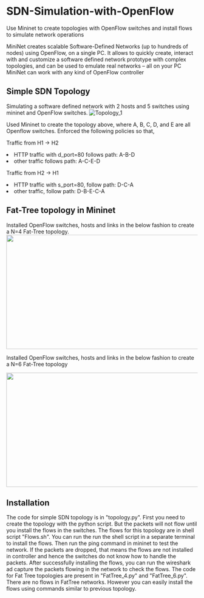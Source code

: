 # SDN-Simulation-with-OpenFlow
Use Mininet to create topologies with OpenFlow switches and install flows to simulate network operations

MiniNet creates scalable Software-Defined Networks (up to hundreds of nodes) using OpenFlow, on a single PC. 
It allows to quickly create, interact with and customize a software defined network prototype with complex topologies, and can be used to emulate real networks – all on your PC
MiniNet can work with any kind of OpenFlow controller

<h2>Simple SDN Topology</h2>

Simulating a software defined network with 2 hosts and 5 switches using mininet and OpenFlow switches.
![Topology_1](https://user-images.githubusercontent.com/43897597/54611023-90363980-4a2c-11e9-8b15-d08757ced127.PNG)

Used Mininet to create the topology above, where A, B, C, D, and E are all Openflow switches.
Enforced the following policies so that,

Traffic from H1 -> H2
    <li>HTTP traffic with d_port=80 follows path: A-B-D</li>
    <li>other traffic follows path: A-C-E-D</li>

Traffic from H2 -> H1
    <li>HTTP traffic with s_port=80, follow path: D-C-A</li>
    <li>other traffic, follow path: D-B-E-C-A</li>


<h2>Fat-Tree topology in Mininet</h2>
Installed OpenFlow switches, hosts and links in the below fashion to create a N=4 Fat-Tree topology. 
<div style="text-align:center"><img src ="https://user-images.githubusercontent.com/43897597/54611230-f458fd80-4a2c-11e9-918a-6861eb70ac2e.PNG" width="700" height="300"/></div>


Installed OpenFlow switches, hosts and links in the below fashion to create a N=6 Fat-Tree topology
<div style="text-align:center"><img src ="https://user-images.githubusercontent.com/43897597/54611239-f7ec8480-4a2c-11e9-87d9-a799df128919.PNG" width="700" height="300"/></div>


<h2>Installation</h2>

The code for simple SDN topology is in "topology.py". First you need to create the topology with the python script.
But the packets will not flow until you install the flows in the switches. The flows for this topology are in shell script "Flows.sh". You can run the run the shell script in a separate terminal to install the flows.
Then run the ping command in mininet to test the network. If the packets are dropped, that means the flows are not installed in controller and hence the switches do not know how to handle the packets.
After successfully installing the flows, you can run the wireshark ad capture the packets flowing in the network to check the flows.
The code for Fat Tree topologies are present in "FatTree_4.py" and "FatTree_6.py". There are no flows in FatTree networks. However you can easily install the flows using commands similar to previous topology.
